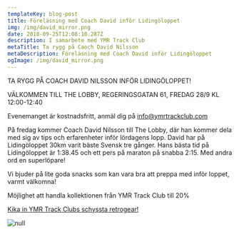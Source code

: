 ```yaml
---
templateKey: blog-post
title: Föreläsning med Coach David inför Lidingöloppet
img: /img/david_mirror.png
date: 2018-09-25T12:08:10.287Z
description: I samarbete med YMR Track Club
metaTitle: Ta rygg på Caoch David Nilsson
metaDescription: Föreläsning med Coach David inför Lidingöloppet
ogImage: /img/david_mirror.png
---
```

TA RYGG PÅ COACH DAVID NILSSON INFÖR LIDINGÖLOPPET!

VÄLKOMMEN TILL THE LOBBY, REGERINGSGATAN 61, FREDAG 28/9 KL 12:00-12:40

Evenemanget är kostnadsfritt, anmäl dig på info@ymrtrackclub.com

På fredag kommer Coach David Nilsson till The Lobby, där han kommer dela med sig av tips och erfarenheter inför lördagens lopp. David har på Lidingöloppet 30km varit bäste Svensk tre gånger. Hans bästa tid på Lidingöloppet är 1:38.45 och ett pers på maraton på snabba 2:15. Med andra ord en superlöpare! 

Vi bjuder på lite goda snacks som kan vara bra att preppa med inför loppet, varmt välkomna! 

Möjlighet att handla kollektionen från YMR Track Club till 20% 

[Kika in YMR Track Clubs schyssta retrogear!](https://ymrtrackclub.com/?c=67854e9d6971)

![null](/img/david_mirror.png)
